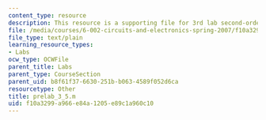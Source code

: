 ```yaml
---
content_type: resource
description: This resource is a supporting file for 3rd lab second-order networks.
file: /media/courses/6-002-circuits-and-electronics-spring-2007/f10a3299a966e84a1205e89c1a960c10_prelab_3_5.m
file_type: text/plain
learning_resource_types:
- Labs
ocw_type: OCWFile
parent_title: Labs
parent_type: CourseSection
parent_uid: b8f61f37-6630-251b-b063-4589f052d6ca
resourcetype: Other
title: prelab_3_5.m
uid: f10a3299-a966-e84a-1205-e89c1a960c10
---
```

